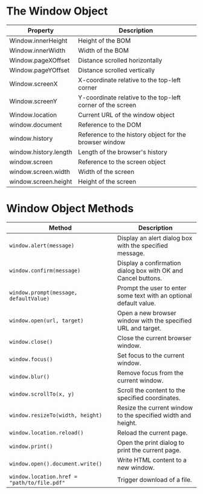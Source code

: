 # The Window Object

| Property              | Description                                                |
| --------------------- | ---------------------------------------------------------- |
| Window.innerHeight    | Height of the BOM                                          |
| Window.innerWidth     | Width of the BOM                                           |
| Window.pageXOffset    | Distance scrolled horizontally                             |
| Window.pageYOffset    | Distance scrolled vertically                               |
| Window.screenX        | X-coordinate relative to the top-left corner               |
| Window.screenY        | Y-coordinate relative to the top-left corner of the screen |
| Window.location       | Current URL of the window object                           |
| window.document       | Reference to the DOM                                       |
| window.history        | Reference to the history object for the browser window     |
| window.history.length | Length of the browser's history                            |
| window.screen         | Reference to the screen object                             |
| window.screen.width   | Width of the screen                                        |
| window.screen.height  | Height of the screen                                       |

# Window Object Methods

| Method                                      | Description                                                        |
| ------------------------------------------- | ------------------------------------------------------------------ |
| `window.alert(message)`                     | Display an alert dialog box with the specified message.            |
| `window.confirm(message)`                   | Display a confirmation dialog box with OK and Cancel buttons.      |
| `window.prompt(message, defaultValue)`      | Prompt the user to enter some text with an optional default value. |
| `window.open(url, target)`                  | Open a new browser window with the specified URL and target.       |
| `window.close()`                            | Close the current browser window.                                  |
| `window.focus()`                            | Set focus to the current window.                                   |
| `window.blur()`                             | Remove focus from the current window.                              |
| `window.scrollTo(x, y)`                     | Scroll the content to the specified coordinates.                   |
| `window.resizeTo(width, height)`            | Resize the current window to the specified width and height.       |
| `window.location.reload()`                  | Reload the current page.                                           |
| `window.print()`                            | Open the print dialog to print the current page.                   |
| `window.open().document.write()`            | Write HTML content to a new window.                                |
| `window.location.href = "path/to/file.pdf"` | Trigger download of a file.                                        |
